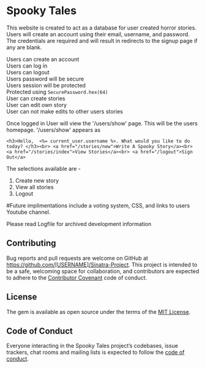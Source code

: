 # Spooky Tales

This website is created to act as a database for user created horror stories.
Users will create an account using their email, username, and password.  The credentials are required and will result in redirects to the signup page if any are blank.  

Users can create an account<br>
Users can log in<br>
Users can logout<br>
Users password will be secure<br>
Users session will be protected<br>
Protected using `SecurePassword.hex(64)`<br>
User can create stories<br>
User can edit own story<br>
User can not make edits to other users stories<br>


Once logged in User will view the '/users/show' page.  This will be the users homepage.  '/users/show' appears as

``<h3>Hello,  <%= current_user.username %>. What would you like to do today? </h3><br>
    <a href="/stories/new">Write A Spooky Story</a><br>
    <a href="/stories/index">View Stories</a><br>
    <a href="/logout">Sign Out</a>``
<br>

The selections available are -
1. Create new story
2. View all stories
3. Logout

#Future implimentations include a voting system, CSS, and links to users Youtube channel. 

Please read Logfile for archived development information

## Contributing

Bug reports and pull requests are welcome on GitHub at https://github.com/[USERNAME]/Sinatra-Project. This project is intended to be a safe, welcoming space for collaboration, and contributors are expected to adhere to the [Contributor Covenant](http://contributor-covenant.org) code of conduct.

## License

The gem is available as open source under the terms of the [MIT License](https://opensource.org/licenses/MIT).

## Code of Conduct

Everyone interacting in the Spooky Tales project’s codebases, issue trackers, chat rooms and mailing lists is expected to follow the [code of conduct](https://github.com/[USERNAME]/Sinatra-Project/master/CODE_OF_CONDUCT.md).
